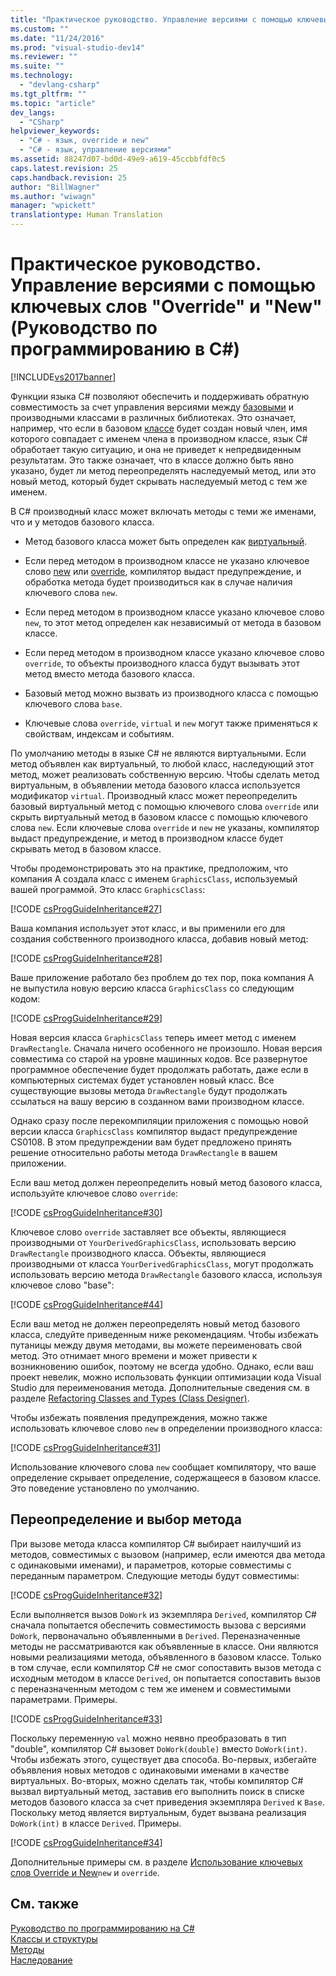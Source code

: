 ```yaml
---
title: "Практическое руководство. Управление версиями с помощью ключевых слов &quot;Override&quot; и &quot;New&quot; (Руководство по программированию в C#) | Microsoft Docs"
ms.custom: ""
ms.date: "11/24/2016"
ms.prod: "visual-studio-dev14"
ms.reviewer: ""
ms.suite: ""
ms.technology: 
  - "devlang-csharp"
ms.tgt_pltfrm: ""
ms.topic: "article"
dev_langs: 
  - "CSharp"
helpviewer_keywords: 
  - "C# - язык, override и new"
  - "C# - язык, управление версиями"
ms.assetid: 88247d07-bd0d-49e9-a619-45ccbbfdf0c5
caps.latest.revision: 25
caps.handback.revision: 25
author: "BillWagner"
ms.author: "wiwagn"
manager: "wpickett"
translationtype: Human Translation
---
```

# Практическое руководство. Управление версиями с помощью ключевых слов &quot;Override&quot; и &quot;New&quot; (Руководство по программированию в C#)
[!INCLUDE[vs2017banner](../../../csharp/includes/vs2017banner.md)]

Функции языка C\# позволяют обеспечить и поддерживать обратную совместимость за счет управления версиями между [базовыми](../../../csharp/language-reference/keywords/base.md) и производными классами в различных библиотеках.  Это означает, например, что если в базовом [классе](../../../csharp/language-reference/keywords/class.md) будет создан новый член, имя которого совпадает с именем члена в производном классе, язык C\# обработает такую ситуацию, и она не приведет к непредвиденным результатам.  Это также означает, что в классе должно быть явно указано, будет ли метод переопределять наследуемый метод, или это новый метод, который будет скрывать наследуемый метод с тем же именем.  
  
 В C\# производный класс может включать методы с теми же именами, что и у методов базового класса.  
  
-   Метод базового класса может быть определен как [виртуальный](../../../csharp/language-reference/keywords/virtual.md).  
  
-   Если перед методом в производном классе не указано ключевое слово [new](../../../csharp/language-reference/keywords/new.md) или [override](../../../csharp/language-reference/keywords/override.md), компилятор выдаст предупреждение, и обработка метода будет производиться как в случае наличия ключевого слова `new`.  
  
-   Если перед методом в производном классе указано ключевое слово `new`, то этот метод определен как независимый от метода в базовом классе.  
  
-   Если перед методом в производном классе указано ключевое слово `override`, то объекты производного класса будут вызывать этот метод вместо метода базового класса.  
  
-   Базовый метод можно вызвать из производного класса с помощью ключевого слова `base`.  
  
-   Ключевые слова `override`, `virtual` и `new` могут также применяться к свойствам, индексам и событиям.  
  
 По умолчанию методы в языке C\# не являются виртуальными.  Если метод объявлен как виртуальный, то любой класс, наследующий этот метод, может реализовать собственную версию.  Чтобы сделать метод виртуальным, в объявлении метода базового класса используется модификатор `virtual`.  Производный класс может переопределить базовый виртуальный метод с помощью ключевого слова `override` или скрыть виртуальный метод в базовом классе с помощью ключевого слова `new`.  Если ключевые слова `override` и `new` не указаны, компилятор выдаст предупреждение, и метод в производном классе будет скрывать метод в базовом классе.  
  
 Чтобы продемонстрировать это на практике, предположим, что компания А создала класс с именем `GraphicsClass`, используемый вашей программой.  Это класс `GraphicsClass`:  
  
 [!CODE [csProgGuideInheritance#27](../CodeSnippet/VS_Snippets_VBCSharp/csProgGuideInheritance#27)]  
  
 Ваша компания использует этот класс, и вы применили его для создания собственного производного класса, добавив новый метод:  
  
 [!CODE [csProgGuideInheritance#28](../CodeSnippet/VS_Snippets_VBCSharp/csProgGuideInheritance#28)]  
  
 Ваше приложение работало без проблем до тех пор, пока компания А не выпустила новую версию класса `GraphicsClass` со следующим кодом:  
  
 [!CODE [csProgGuideInheritance#29](../CodeSnippet/VS_Snippets_VBCSharp/csProgGuideInheritance#29)]  
  
 Новая версия класса `GraphicsClass` теперь имеет метод с именем `DrawRectangle`.  Сначала ничего особенного не произошло.  Новая версия совместима со старой на уровне машинных кодов.  Все развернутое программное обеспечение будет продолжать работать, даже если в компьютерных системах будет установлен новый класс.  Все существующие вызовы метода `DrawRectangle` будут продолжать ссылаться на вашу версию в созданном вами производном классе.  
  
 Однако сразу после перекомпиляции приложения с помощью новой версии класса `GraphicsClass` компилятор выдаст предупреждение CS0108.  В этом предупреждении вам будет предложено принять решение относительно работы метода `DrawRectangle` в вашем приложении.  
  
 Если ваш метод должен переопределить новый метод базового класса, используйте ключевое слово `override`:  
  
 [!CODE [csProgGuideInheritance#30](../CodeSnippet/VS_Snippets_VBCSharp/csProgGuideInheritance#30)]  
  
 Ключевое слово `override` заставляет все объекты, являющиеся производными от `YourDerivedGraphicsClass`, использовать версию `DrawRectangle` производного класса.  Объекты, являющиеся производными от класса `YourDerivedGraphicsClass`, могут продолжать использовать версию метода `DrawRectangle` базового класса, используя ключевое слово "base":  
  
 [!CODE [csProgGuideInheritance#44](../CodeSnippet/VS_Snippets_VBCSharp/csProgGuideInheritance#44)]  
  
 Если ваш метод не должен переопределять новый метод базового класса, следуйте приведенным ниже рекомендациям.  Чтобы избежать путаницы между двумя методами, вы можете переименовать свой метод.  Это отнимает много времени и может привести к возникновению ошибок, поэтому не всегда удобно.  Однако, если ваш проект невелик, можно использовать функции оптимизации кода Visual Studio для переименования метода.  Дополнительные сведения см. в разделе [Refactoring Classes and Types \(Class Designer\)](/visual-studio/ide/refactoring-classes-and-types-class-designer).  
  
 Чтобы избежать появления предупреждения, можно также использовать ключевое слово `new` в определении производного класса:  
  
 [!CODE [csProgGuideInheritance#31](../CodeSnippet/VS_Snippets_VBCSharp/csProgGuideInheritance#31)]  
  
 Использование ключевого слова `new` сообщает компилятору, что ваше определение скрывает определение, содержащееся в базовом классе.  Это поведение установлено по умолчанию.  
  
## Переопределение и выбор метода  
 При вызове метода класса компилятор C\# выбирает наилучший из методов, совместимых с вызовом \(например, если имеются два метода с одинаковыми именами\), и параметров, которые совместимы с переданным параметром.  Следующие методы будут совместимы:  
  
 [!CODE [csProgGuideInheritance#32](../CodeSnippet/VS_Snippets_VBCSharp/csProgGuideInheritance#32)]  
  
 Если выполняется вызов `DoWork` из экземпляра `Derived`, компилятор C\# сначала попытается обеспечить совместимость вызова с версиями `DoWork`, первоначально объявленными в `Derived`.  Переназначенные методы не рассматриваются как объявленные в классе. Они являются новыми реализациями метода, объявленного в базовом классе.  Только в том случае, если компилятор C\# не смог сопоставить вызов метода с исходным методом в классе `Derived`, он попытается сопоставить вызов с переназначенным методом с тем же именем и совместимыми параметрами.  Примеры.  
  
 [!CODE [csProgGuideInheritance#33](../CodeSnippet/VS_Snippets_VBCSharp/csProgGuideInheritance#33)]  
  
 Поскольку переменную `val` можно неявно преобразовать в тип "double", компилятор C\# вызовет `DoWork(double)` вместо `DoWork(int)`.  Чтобы избежать этого, существует два способа.  Во\-первых, избегайте объявления новых методов с одинаковыми именами в качестве виртуальных.  Во\-вторых, можно сделать так, чтобы компилятор C\# вызвал виртуальный метод, заставив его выполнить поиск в списке методов базового класса за счет приведения экземпляра `Derived` к `Base`.  Поскольку метод является виртуальным, будет вызвана реализация `DoWork(int)` в классе `Derived`.  Примеры.  
  
 [!CODE [csProgGuideInheritance#34](../CodeSnippet/VS_Snippets_VBCSharp/csProgGuideInheritance#34)]  
  
 Дополнительные примеры см. в разделе [Использование ключевых слов Override и New](../../../csharp/programming-guide/classes-and-structs/knowing-when-to-use-override-and-new-keywords.md)`new` и `override`.  
  
## См. также  
 [Руководство по программированию на C\#](../../../csharp/programming-guide/index.md)   
 [Классы и структуры](../../../csharp/programming-guide/classes-and-structs/index.md)   
 [Методы](../../../csharp/programming-guide/classes-and-structs/methods.md)   
 [Наследование](../../../csharp/programming-guide/classes-and-structs/inheritance.md)